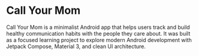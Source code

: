 # Call Your Mom
Call Your Mom is a minimalist Android app that helps users track and build healthy communication habits with the people they care about. It was built as a focused learning project to explore modern Android development with Jetpack Compose, Material 3, and clean UI architecture.
